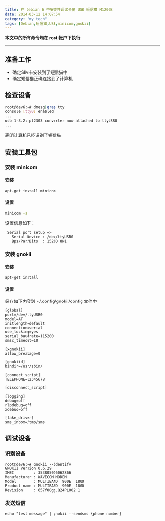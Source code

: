 ```yaml
---
title: 在 Debian 6 中安装并调试金笛 USB 短信猫 M1206B
date: 2014-03-12 14:07:54
category: "my tech"
tags: [Debian,短信猫,USB,minicom,gnokii]
---
```


**本文中的所有命令均在 root 帐户下执行**

***

## 准备工作

* 确定SIM卡安装到了短信猫中
* 确定短信猫正确连接到了计算机

<!--more-->

## 检查设备

```bash
root@dev6:~# dmesg|grep tty
console [tty0] enabled
...
usb 1-3.2: pl2303 converter now attached to ttyUSB0
...
```

表明计算机已经识别了短信猫

## 安装工具包

### 安装 minicom

#### 安装

```bash
apt-get install minicom
```

#### 设置

```bash
minicom -s
```
设置信息如下：
```
 Serial port setup =>
   Serial Device : /dev/ttyUSB0
   Bps/Par/Bits  : 15200 8N1
```

### 安装 gnokii

#### 安装

```bash
apt-get install 
```

#### 设置

保存如下内容到 ~/.config/gnokii/config 文件中

```
[global]
port=/dev/ttyUSB0
model=AT
initlength=default
connection=serial
use_locking=yes
serial_baudrate=115200
smsc_timeout=10

[xgnokii]
allow_breakage=0

[gnokiid]
bindir=/usr/sbin/

[connect_script]
TELEPHONE=12345678

[disconnect_script]

[logging]
debug=off
rlpdebug=off
xdebug=off

[fake_driver]
sms_inbox=/tmp/sms
```

## 调试设备

### 识别设备

```shell
root@dev6:~# gnokii --identify
GNOKII Version 0.6.29
IMEI         : 353805016062866
Manufacturer : WAVECOM MODEM
Model        : MULTIBAND  900E  1800
Product name : MULTIBAND  900E  1800
Revision     : 657f00gg.Q24PL002 1
```

### 发送短信

```shell
echo "test message" | gnokii --sendsms {phone number}
```